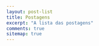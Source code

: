 ```yaml
---
layout: post-list
title: Postagens
excerpt: "A lista das postagens"
comments: true
sitemap: true
---
```

